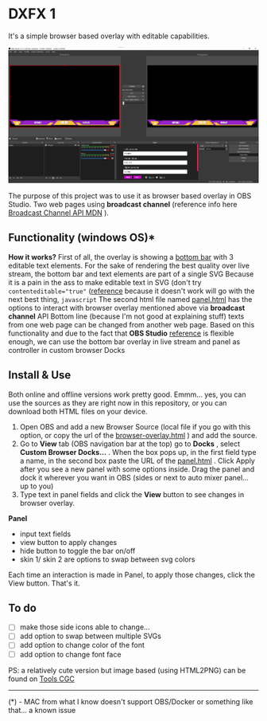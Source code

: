 # DXFX 1
It's a simple browser based overlay with editable capabilities.

![screenshot](https://raw.githubusercontent.com/cssmfc/dx1/main/dx1.png)

The purpose of this project was to use it as browser based overlay in OBS Studio.
Two web pages using **broadcast channel** (reference info here [Broadcast Channel API MDN](https://developer.mozilla.org/en-US/docs/Web/API/Broadcast_Channel_API) ).

## Functionality (windows OS)*
**How it works?**
First of all, the overlay is showing a [bottom bar](https://cssmfc.github.io/dx1/browser-overlay.html) with 3 editable text elements. For the sake of rendering the best quality over live stream, the bottom bar and text elements are part of a single SVG
Because it is a pain in the ass to make editable text in SVG (don't try `contenteditable="true"` ([reference](https://developer.mozilla.org/en-US/docs/Web/HTML/Global_attributes/contenteditable) because it doesn't work will go with the next best thing, `javascript`
The second html file named [panel.html](https://cssmfc.github.io/dx1/panel.html) has the options to interact with browser overlay mentioned above via **broadcast channel** API 
Bottom line (because I'm not good at explaining stuff) texts from one web page can be changed from another web page.
Based on this functionality and due to the fact that **OBS Studio** [reference](https://obsproject.com/download) is flexible enough, we can use the bottom bar overlay in live stream and panel as controller in custom browser Docks

## Install & Use
Both online and offline versions work pretty good. Emmm... yes, you can use the sources as they are right now in this repository, or you can download both HTML files on your device.
1. Open OBS and add a new Browser Source (local file if you go with this option, or copy the url of the [browser-overlay.html](https://cssmfc.github.io/dx1/browser-overlay.html) ) and add the source.
2. Go to **View** tab (OBS navigation bar at the top) go to **Docks** , select **Custom Browser Docks...** . When the box pops up, in the first field type a name, in the second box paste the URL of the [panel.html](https://cssmfc.github.io/dx1/panel.html) . Click Apply  after you see a new panel with some options inside.  Drag the panel and dock it wherever you want in OBS (sides or next to auto mixer panel... up to you)
3. Type text in panel fields and click the **View** button to see changes in browser overlay.  

**Panel**
- input text fields 
- view button to apply changes
- hide button to toggle the bar on/off
- skin 1/ skin 2 are options to swap between svg colors

Each time an interaction is made in Panel, to apply those changes, click the View button.
That's it.

## To do
- [ ]  make those side icons able to change... 
- [ ]  add option to swap between multiple SVGs
- [ ]  add option to change color of the font
- [ ]  add option to change font face

PS: a relatively cute version but image based (using HTML2PNG) can be found on [Tools CGC](https://toolscgc.camgirl.cloud/overlays/social-panel-overlay-maker-bottom-bar/)

__________________
(*) - MAC from what I know doesn't support OBS/Docker or something like that... a known issue 
